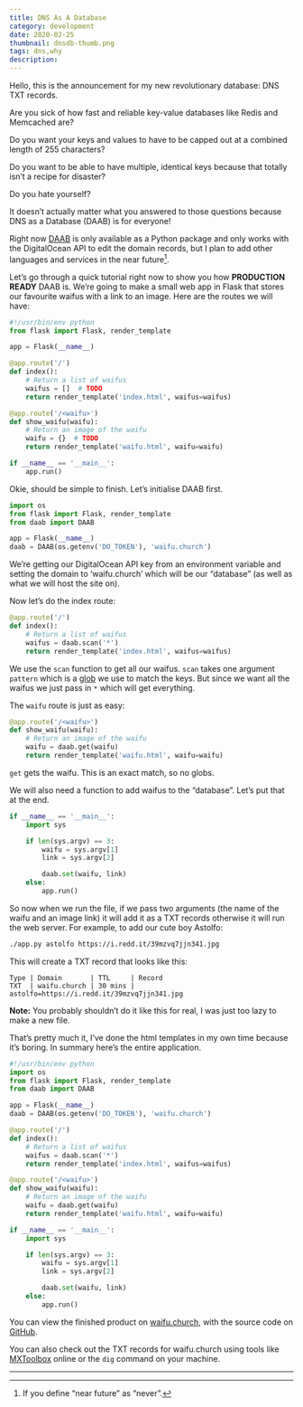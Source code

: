 ```yaml
---
title: DNS As A Database
category: development
date: 2020-02-25
thumbnail: dnsdb-thumb.png
tags: dns,why
description:
---
```


Hello, this is the announcement for my new revolutionary database: DNS TXT records.

Are you sick of how fast and reliable key-value databases like Redis and Memcached are?

Do you want your keys and values to have to be capped out at a combined length of 255 characters?

Do you want to be able to have multiple, identical keys because that totally isn’t a recipe for disaster?

Do you hate yourself?

It doesn’t actually matter what you answered to those questions because DNS as a Database (DAAB) is for everyone!

Right now [DAAB](https://github.com/beanpuppy/dns-as-a-database) is only available as a Python package and only works with the DigitalOcean API to edit the domain records, but I plan to add other languages and services in the near future[^1].

Let’s go through a quick tutorial right now to show you how **PRODUCTION READY** DAAB is. We’re going to make a small web app in Flask that stores our favourite waifus with a link to an image. Here are the routes we will have:

```python
#!/usr/bin/env python
from flask import Flask, render_template

app = Flask(__name__)

@app.route('/')
def index():
    # Return a list of waifus
    waifus = []  # TODO
    return render_template('index.html', waifus=waifus)

@app.route('/<waifu>')
def show_waifu(waifu):
    # Return an image of the waifu
    waifu = {}  # TODO
    return render_template('waifu.html', waifu=waifu)

if __name__ == '__main__':
    app.run()
```

Okie, should be simple to finish. Let’s initialise DAAB first.

```python
import os
from flask import Flask, render_template
from daab import DAAB

app = Flask(__name__)
daab = DAAB(os.getenv('DO_TOKEN'), 'waifu.church')
```

We’re getting our DigitalOcean API key from an environment variable and setting the domain to ‘waifu.church’ which will be our “database” (as well as what we will host the site on).

Now let’s do the index route:

```python
@app.route('/')
def index():
    # Return a list of waifus
    waifus = daab.scan('*')
    return render_template('index.html', waifus=waifus)
```

We use the `scan` function to get all our waifus. `scan` takes one argument `pattern` which is a [glob](https://en.wikipedia.org/wiki/Glob_programming) we use to match the keys. But since we want all the waifus we just pass in `*` which will get everything.

The `waifu` route is just as easy:

```python
@app.route('/<waifu>')
def show_waifu(waifu):
    # Return an image of the waifu
    waifu = daab.get(waifu)
    return render_template('waifu.html', waifu=waifu)
```

`get` gets the waifu. This is an exact match, so no globs.

We will also need a function to add waifus to the “database”. Let’s put that at the end.

```python
if __name__ == '__main__':
    import sys

    if len(sys.argv) == 3:
        waifu = sys.argv[1]
        link = sys.argv[2]

        daab.set(waifu, link)
    else:
        app.run()
```

So now when we run the file, if we pass two arguments (the name of the waifu and an image link) it will add it as a TXT records otherwise it will run the web server. For example, to add our cute boy Astolfo:

```bash
./app.py astolfo https://i.redd.it/39mzvq7jjn341.jpg
```

This will create a TXT record that looks like this:

```
Type | Domain       | TTL     | Record
TXT  | waifu.church | 30 mins | astolfo=https://i.redd.it/39mzvq7jjn341.jpg
```

**Note:** You probably shouldn’t do it like this for real, I was just too lazy to make a new file.

That’s pretty much it, I’ve done the html templates in my own time because it’s boring. In summary here’s the entire application.

```python
#!/usr/bin/env python
import os
from flask import Flask, render_template
from daab import DAAB

app = Flask(__name__)
daab = DAAB(os.getenv('DO_TOKEN'), 'waifu.church')

@app.route('/')
def index():
    # Return a list of waifus
    waifus = daab.scan('*')
    return render_template('index.html', waifus=waifus)

@app.route('/<waifu>')
def show_waifu(waifu):
    # Return an image of the waifu
    waifu = daab.get(waifu)
    return render_template('waifu.html', waifu=waifu)

if __name__ == '__main__':
    import sys

    if len(sys.argv) == 3:
        waifu = sys.argv[1]
        link = sys.argv[2]

        daab.set(waifu, link)
    else:
        app.run()
```

You can view the finished product on [waifu.church](https://waifu.church), with the source code on [GitHub](https://github.com/beanpuppy/waifu.church).

You can also check out the TXT records for waifu.church using tools like [MXToolbox](https://mxtoolbox.com/SuperTool.aspx?action=txt%3awaifu.church&run=toolpage) online or the `dig` command on your machine.

---

[^1]: If you define “near future” as “never”.
